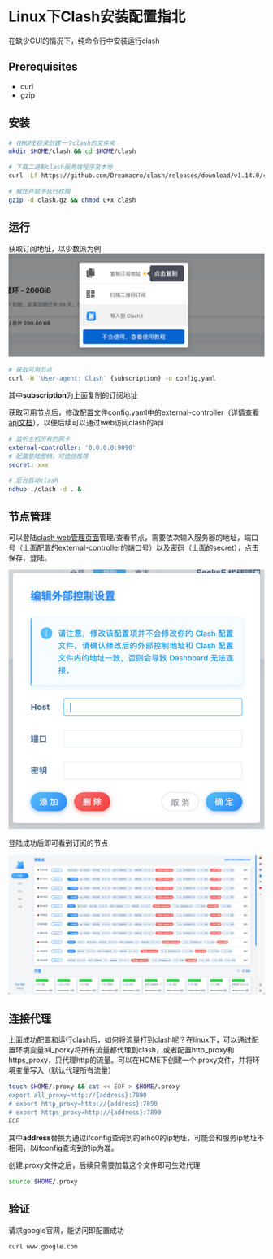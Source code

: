 # Linux下Clash安装配置指北

在缺少GUI的情况下，纯命令行中安装运行clash

## Prerequisites

- curl
- gzip

## 安装

```bash
# 在HOME目录创建一个clash的文件夹
mkdir $HOME/clash && cd $HOME/clash
```

```bash
# 下载二进制clash服务端程序至本地
curl -Lf https://github.com/Dreamacro/clash/releases/download/v1.14.0/clash-linux-amd64-v1.14.0.gz -o clash.gz
```

```bash
# 解压并赋予执行权限
gzip -d clash.gz && chmod u+x clash
```

## 运行

获取订阅地址，以少数派为例
![profile](./pic/clash-profile.png)

```bash
# 获取可用节点
curl -H 'User-agent: Clash' {subscription} -o config.yaml
```

其中**subscription**为上面复制的订阅地址

获取可用节点后，修改配置文件config.yaml中的external-controller（详情查看[api文档](https://clash.gitbook.io/doc/restful-api)），以便后续可以通过web访问clash的api

```yaml
# 监听主机所有的网卡
external-controller: '0.0.0.0:9090'
# 配置登陆密码，可选但推荐
secret: xxx
```

```bash
# 后台启动clash
nohup ./clash -d . &
```

## 节点管理

可以登陆[clash web管理页面](http://clash.razord.top/#/proxies)管理/查看节点，需要依次输入服务器的地址，端口号（上面配置的external-controller的端口号）以及密码（上面的secret），点击保存，登陆。

![web](./pic/clash-web.png)

登陆成功后即可看到订阅的节点

![node](./pic/clash-node.png)

## 连接代理

上面成功配置和运行clash后，如何将流量打到clash呢？在linux下，可以通过配置环境变量all_porxy将所有流量都代理到clash，或者配置http_proxy和https_proxy，只代理http的流量。可以在HOME下创建一个.proxy文件，并将环境变量写入（默认代理所有流量）

```bash
touch $HOME/.proxy && cat << EOF > $HOME/.proxy
export all_proxy=http://{address}:7890
# export http_proxy=http://{address}:7890
# export https_proxy=http://{address}:7890
EOF
```

其中**address**替换为通过ifconfig查询到的etho0的ip地址，可能会和服务ip地址不相同，以ifconfig查询到的ip为准。

创建.proxy文件之后，后续只需要加载这个文件即可生效代理

```bash
source $HOME/.proxy
```

## 验证

请求google官网，能访问即配置成功
```bash
curl www.google.com
```
